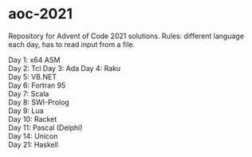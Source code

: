 # aoc-2021
Repository for Advent of Code 2021 solutions. Rules: different language each day, has to read input from a file.

Day 1: x64 ASM  
Day 2: Tcl
Day 3: Ada
Day 4: Raku  
Day 5: VB.NET  
Day 6: Fortran 95  
Day 7: Scala  
Day 8: SWI-Prolog  
Day 9: Lua  
Day 10: Racket  
Day 11: Pascal (Delphi)  
Day 14: Unicon  
Day 21: Haskell
